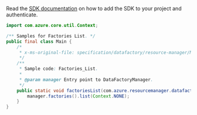 Read the [SDK documentation](https://github.com/Azure/azure-sdk-for-java/blob/azure-resourcemanager-datafactory_1.0.0-beta.6/sdk/datafactory/azure-resourcemanager-datafactory/README.md) on how to add the SDK to your project and authenticate.

```java
import com.azure.core.util.Context;

/** Samples for Factories List. */
public final class Main {
    /*
     * x-ms-original-file: specification/datafactory/resource-manager/Microsoft.DataFactory/stable/2018-06-01/examples/Factories_List.json
     */
    /**
     * Sample code: Factories_List.
     *
     * @param manager Entry point to DataFactoryManager.
     */
    public static void factoriesList(com.azure.resourcemanager.datafactory.DataFactoryManager manager) {
        manager.factories().list(Context.NONE);
    }
}
```
